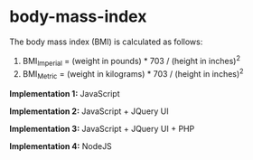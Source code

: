 # body-mass-index

The body mass index (BMI) is calculated as follows:

1. BMI<sub>Imperial</sub> = (weight in pounds) * 703 / (height in inches)<sup>2</sup>
2. BMI<sub>Metric</sub> = (weight in kilograms) * 703 / (height in inches)<sup>2</sup>

**Implementation 1:**
JavaScript

**Implementation 2:**
JavaScript + JQuery UI

**Implementation 3:**
JavaScript + JQuery UI + PHP

**Implementation 4:**
NodeJS


